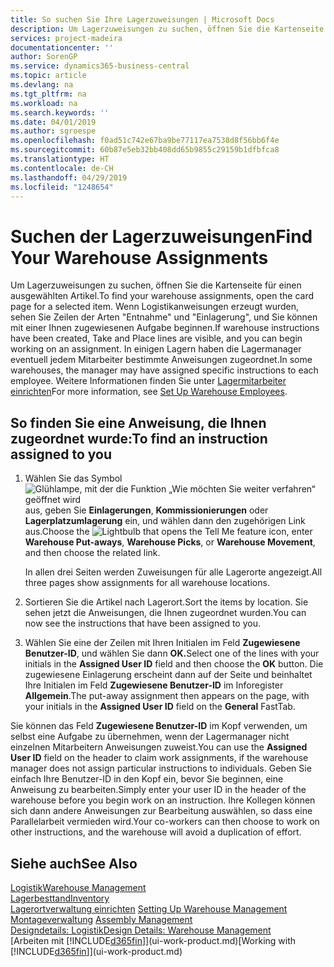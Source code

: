 ```yaml
---
title: So suchen Sie Ihre Lagerzuweisungen | Microsoft Docs
description: Um Lagerzuweisungen zu suchen, öffnen Sie die Kartenseite für einen ausgewählten Artikel. Wenn Logistikanweisungen erzeugt wurden, sehen Sie Zeilen der Arten "Entnahme" und "Einlagerung", und Sie können mit einer Ihnen zugewiesenen Aufgabe beginnen. In einigen Lagern haben die Lagermanager eventuell jedem Mitarbeiter bestimmte Anweisungen zugeordnet.
services: project-madeira
documentationcenter: ''
author: SorenGP
ms.service: dynamics365-business-central
ms.topic: article
ms.devlang: na
ms.tgt_pltfrm: na
ms.workload: na
ms.search.keywords: ''
ms.date: 04/01/2019
ms.author: sgroespe
ms.openlocfilehash: f0ad51c742e67ba9be77117ea7538d8f56bb6f4e
ms.sourcegitcommit: 60b87e5eb32bb408dd65b9855c29159b1dfbfca8
ms.translationtype: HT
ms.contentlocale: de-CH
ms.lasthandoff: 04/29/2019
ms.locfileid: "1248654"
---
```

# <a name="find-your-warehouse-assignments"></a><span data-ttu-id="17e48-105">Suchen der Lagerzuweisungen</span><span class="sxs-lookup"><span data-stu-id="17e48-105">Find Your Warehouse Assignments</span></span>
<span data-ttu-id="17e48-106">Um Lagerzuweisungen zu suchen, öffnen Sie die Kartenseite für einen ausgewählten Artikel.</span><span class="sxs-lookup"><span data-stu-id="17e48-106">To find your warehouse assignments, open the card page for a selected item.</span></span> <span data-ttu-id="17e48-107">Wenn Logistikanweisungen erzeugt wurden, sehen Sie Zeilen der Arten "Entnahme" und "Einlagerung", und Sie können mit einer Ihnen zugewiesenen Aufgabe beginnen.</span><span class="sxs-lookup"><span data-stu-id="17e48-107">If warehouse instructions have been created, Take and Place lines are visible, and you can begin working on an assignment.</span></span> <span data-ttu-id="17e48-108">In einigen Lagern haben die Lagermanager eventuell jedem Mitarbeiter bestimmte Anweisungen zugeordnet.</span><span class="sxs-lookup"><span data-stu-id="17e48-108">In some warehouses, the manager may have assigned specific instructions to each employee.</span></span> <span data-ttu-id="17e48-109">Weitere Informationen finden Sie unter [Lagermitarbeiter einrichten](warehouse-how-to-set-up-warehouse-employees.md)</span><span class="sxs-lookup"><span data-stu-id="17e48-109">For more information, see [Set Up Warehouse Employees](warehouse-how-to-set-up-warehouse-employees.md).</span></span>

## <a name="to-find-an-instruction-assigned-to-you"></a><span data-ttu-id="17e48-110">So finden Sie eine Anweisung, die Ihnen zugeordnet wurde:</span><span class="sxs-lookup"><span data-stu-id="17e48-110">To find an instruction assigned to you</span></span>  
1.  <span data-ttu-id="17e48-111">Wählen Sie das Symbol ![Glühlampe, mit der die Funktion „Wie möchten Sie weiter verfahren“ geöffnet wird](media/ui-search/search_small.png "Wie möchten Sie weiter verfahren?") aus, geben Sie **Einlagerungen**, **Kommissionierungen** oder **Lagerplatzumlagerung** ein, und wählen dann den zugehörigen Link aus.</span><span class="sxs-lookup"><span data-stu-id="17e48-111">Choose the ![Lightbulb that opens the Tell Me feature](media/ui-search/search_small.png "Tell me what you want to do") icon, enter **Warehouse Put-aways**, **Warehouse Picks**, or **Warehouse Movement**, and then choose the related link.</span></span>

    <span data-ttu-id="17e48-112">In allen drei Seiten werden Zuweisungen für alle Lagerorte angezeigt.</span><span class="sxs-lookup"><span data-stu-id="17e48-112">All three pages show assignments for all warehouse locations.</span></span>  

2. <span data-ttu-id="17e48-113">Sortieren Sie die Artikel nach Lagerort.</span><span class="sxs-lookup"><span data-stu-id="17e48-113">Sort the items by location.</span></span> <span data-ttu-id="17e48-114">Sie sehen jetzt die Anweisungen, die Ihnen zugeordnet wurden.</span><span class="sxs-lookup"><span data-stu-id="17e48-114">You can now see the instructions that have been assigned to you.</span></span>  
3. <span data-ttu-id="17e48-115">Wählen Sie eine der Zeilen mit Ihren Initialen im Feld **Zugewiesene Benutzer-ID**, und wählen Sie dann **OK.**</span><span class="sxs-lookup"><span data-stu-id="17e48-115">Select one of the lines with your initials in the **Assigned User ID** field and then choose the **OK** button.</span></span> <span data-ttu-id="17e48-116">Die zugewiesene Einlagerung erscheint dann auf der Seite und beinhaltet Ihre Initialen im Feld **Zugewiesene Benutzer-ID** im Inforegister **Allgemein**.</span><span class="sxs-lookup"><span data-stu-id="17e48-116">The put-away assignment then appears on the page, with your initials in the **Assigned User ID** field on the **General** FastTab.</span></span>  

<span data-ttu-id="17e48-117">Sie können das Feld **Zugewiesene Benutzer-ID** im Kopf verwenden, um selbst eine Aufgabe zu übernehmen, wenn der Lagermanager nicht einzelnen Mitarbeitern Anweisungen zuweist.</span><span class="sxs-lookup"><span data-stu-id="17e48-117">You can use the **Assigned User ID** field on the header to claim work assignments, if the warehouse manager does not assign particular instructions to individuals.</span></span> <span data-ttu-id="17e48-118">Geben Sie einfach Ihre Benutzer-ID in den Kopf ein, bevor Sie beginnen, eine Anweisung zu bearbeiten.</span><span class="sxs-lookup"><span data-stu-id="17e48-118">Simply enter your user ID in the header of the warehouse before you begin work on an instruction.</span></span> <span data-ttu-id="17e48-119">Ihre Kollegen können sich dann andere Anweisungen zur Bearbeitung auswählen, so dass eine Parallelarbeit vermieden wird.</span><span class="sxs-lookup"><span data-stu-id="17e48-119">Your co-workers can then choose to work on other instructions, and the warehouse will avoid a duplication of effort.</span></span>  

## <a name="see-also"></a><span data-ttu-id="17e48-120">Siehe auch</span><span class="sxs-lookup"><span data-stu-id="17e48-120">See Also</span></span>  
[<span data-ttu-id="17e48-121">Logistik</span><span class="sxs-lookup"><span data-stu-id="17e48-121">Warehouse Management</span></span>](warehouse-manage-warehouse.md)  
[<span data-ttu-id="17e48-122">Lagerbesttand</span><span class="sxs-lookup"><span data-stu-id="17e48-122">Inventory</span></span>](inventory-manage-inventory.md)  
<span data-ttu-id="17e48-123">[Lagerortverwaltung einrichten](warehouse-setup-warehouse.md)   </span><span class="sxs-lookup"><span data-stu-id="17e48-123">[Setting Up Warehouse Management](warehouse-setup-warehouse.md)   </span></span>  
<span data-ttu-id="17e48-124">[Montageverwaltung](assembly-assemble-items.md)  </span><span class="sxs-lookup"><span data-stu-id="17e48-124">[Assembly Management](assembly-assemble-items.md)  </span></span>  
[<span data-ttu-id="17e48-125">Designdetails: Logistik</span><span class="sxs-lookup"><span data-stu-id="17e48-125">Design Details: Warehouse Management</span></span>](design-details-warehouse-management.md)  
<span data-ttu-id="17e48-126">[Arbeiten mit [!INCLUDE[d365fin](includes/d365fin_md.md)]](ui-work-product.md)</span><span class="sxs-lookup"><span data-stu-id="17e48-126">[Working with [!INCLUDE[d365fin](includes/d365fin_md.md)]](ui-work-product.md)</span></span> 

